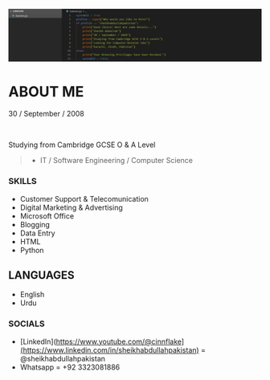 ![banner](https://github.com/sheikhabdullahpakistan/bio/blob/main/banner.png)

# ABOUT ME

30 / September / 2008

<br>

Studying from Cambridge GCSE O & A Level
> - IT / Software Engineering / Computer Science

### SKILLS

- Customer Support & Telecomunication
- Digital Marketing & Advertising
- Microsoft Office
- Blogging
- Data Entry
- HTML
- Python

## LANGUAGES

- English
- Urdu

### SOCIALS

- [LinkedIn](https://www.youtube.com/@cinnflake](https://www.linkedin.com/in/sheikhabdullahpakistan) = @sheikhabdullahpakistan
- Whatsapp = +92 3323081886
